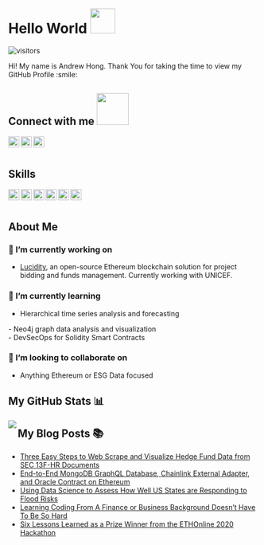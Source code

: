 
# Hello World <img src = "https://raw.githubusercontent.com/MartinHeinz/MartinHeinz/master/wave.gif" width = 50px>
![visitors](https://visitor-badge.glitch.me/badge?page_id=andrewhong5297.andrewhong5297)

<div size='20px'> Hi! My name is Andrew Hong. Thank You for taking the time to view my GitHub Profile :smile: 
<h2> Connect with me <img src='https://raw.githubusercontent.com/ShahriarShafin/ShahriarShafin/main/Assets/handshake.gif' width="64px"> </h2>
<a href = 'https://www.linkedin.com/in/andrew-hong-nyc'> <img width = '22px' align= 'left' src="https://raw.githubusercontent.com/rahulbanerjee26/githubAboutMeGenerator/main/icons/linked-in-alt.svg"/></a> 
<a href = 'https://medium.com/@andrew.hong'> <img width = '22px' align= 'left' src="https://raw.githubusercontent.com/rahulbanerjee26/githubAboutMeGenerator/main/icons/medium.svg"/></a> 
<a href = 'https://www.github.com/andrewhong5297'> <img width = '22px' align= 'left' src="https://raw.githubusercontent.com/rahulbanerjee26/githubAboutMeGenerator/main/icons/github.svg"/></a> 
</div>
<br></br>

## Skills 
<img width ='22px' align='left' src ='https://raw.githubusercontent.com/rahulbanerjee26/githubAboutMeGenerator/main/icons/python.svg'>
<img width ='22px' align='left' src ='https://raw.githubusercontent.com/rahulbanerjee26/githubAboutMeGenerator/main/icons/unity.svg'>
<img width ='22px' align='left' src ='https://raw.githubusercontent.com/rahulbanerjee26/githubAboutMeGenerator/main/icons/tensorflow.svg'>
<img width ='22px' align='left' src ='https://raw.githubusercontent.com/rahulbanerjee26/githubAboutMeGenerator/main/icons/reactjs.svg'>
<img width ='22px' align='left' src ='https://raw.githubusercontent.com/rahulbanerjee26/githubAboutMeGenerator/main/icons/nodejs.svg'>
<img width ='22px' align='left' src ='https://miro.medium.com/max/4000/0*yqbRInqX0ZRUlVS0'>
<br></br>

## About Me

### 🔭 I’m currently working on 
- <a href='https://github.com/LucidityDev/'>Lucidity</a>, an open-source Ethereum blockchain solution for project bidding and funds management. Currently working with UNICEF.

### 🌱 I’m currently learning
- Hierarchical time series analysis and forecasting
<div>- Neo4j graph data analysis and visualization</div>
<div>- DevSecOps for Solidity Smart Contracts</div>

###  👯 I’m looking to collaborate on
- Anything Ethereum or ESG Data focused

## My GitHub Stats 📊 
<img align="left" src="https://github-readme-stats.vercel.app/api?username=andrewhong5297&count_private=true&show_icons=true&theme=radical" />

<div></div>

## My Blog Posts :books:

<!-- BLOG-POST-LIST:START -->
- [Three Easy Steps to Web Scrape and Visualize Hedge Fund Data from SEC 13F-HR Documents](https://levelup.gitconnected.com/three-easy-steps-to-web-scrape-and-visualize-hedge-fund-data-from-sec-13f-hr-documents-5f45df22b1e9?source=rss-ad1e6939064c------2)
- [End-to-End MongoDB GraphQL Database, Chainlink External Adapter, and Oracle Contract on Ethereum](https://medium.com/coinmonks/end-to-end-mongodb-graphql-database-chainlink-external-adapter-and-oracle-contract-on-ethereum-2f2c5b8df6ce?source=rss-ad1e6939064c------2)
- [Using Data Science to Assess How Well US States are Responding to Flood Risks](https://towardsdatascience.com/using-data-science-to-assess-how-well-us-states-are-responding-to-flood-risks-beeebfc4c761?source=rss-ad1e6939064c------2)
- [Learning Coding From A Finance or Business Background Doesn’t Have To Be So Hard](https://towardsdatascience.com/learning-coding-from-a-finance-or-business-background-doesnt-have-to-be-so-hard-c0792496bd55?source=rss-ad1e6939064c------2)
- [Six Lessons Learned as a Prize Winner from the ETHOnline 2020 Hackathon](https://medium.com/coinmonks/six-lessons-learned-as-a-prize-winner-from-the-ethonline-2020-hackathon-4c291ed49738?source=rss-ad1e6939064c------2)
<!-- BLOG-POST-LIST:END -->
